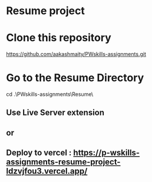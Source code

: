 # Resume project


# Clone this repository
https://github.com/aakashmaity/PWskills-assignments.git


# Go to the Resume Directory
cd .\PWskills-assignments\Resume\


## Use Live Server extension 
## or
## Deploy to vercel : https://p-wskills-assignments-resume-project-ldzvjfou3.vercel.app/
